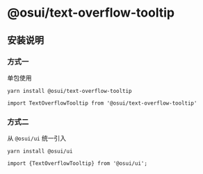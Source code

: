 # @osui/text-overflow-tooltip

## 安装说明

### 方式一

单包使用

```
yarn install @osui/text-overflow-tooltip
```

```
import TextOverflowTooltip from '@osui/text-overflow-tooltip'
```

### 方式二

从 `@osui/ui` 统一引入

```
yarn install @osui/ui
```

```
import {TextOverflowTooltip} from '@osui/ui';
```




